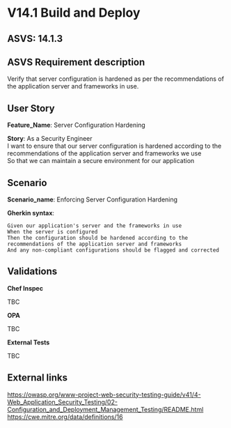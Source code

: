 # V14.1 Build and Deploy

## ASVS: 14.1.3

## ASVS Requirement description

Verify that server configuration is hardened as per the
recommendations of the application server and frameworks in use.

## User Story

**Feature_Name**: Server Configuration Hardening

**Story**:
As a Security Engineer\
I want to ensure that our server configuration is hardened according to the recommendations of the
application server and frameworks we use\
So that we can maintain a secure environment for our application

## Scenario

**Scenario_name**: Enforcing Server Configuration Hardening

**Gherkin syntax**:

```gherkin
Given our application's server and the frameworks in use
When the server is configured
Then the configuration should be hardened according to the recommendations of the application server and frameworks
And any non-compliant configurations should be flagged and corrected
```

## Validations

**Chef Inspec**

TBC

**OPA**

TBC

**External Tests**

TBC

## External links

<https://owasp.org/www-project-web-security-testing-guide/v41/4-Web_Application_Security_Testing/02-Configuration_and_Deployment_Management_Testing/README.html> \
<https://cwe.mitre.org/data/definitions/16>